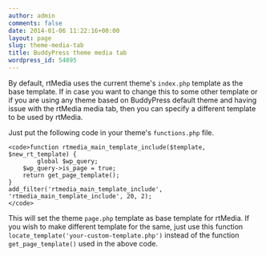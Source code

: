```yaml
---
author: admin
comments: false
date: 2014-01-06 11:22:16+00:00
layout: page
slug: theme-media-tab
title: BuddyPress theme media tab
wordpress_id: 54895
---
```


By default, rtMedia uses the current theme's `index.php` template as the base template. If in case you want to change this to some other template or if you are using any theme based on BuddyPress default theme and having issue with the rtMedia media tab, then you can specify a different template to be used by rtMedia.

Just put the following code in your theme's `functions.php` file.

    
    <code>function rtmedia_main_template_include($template, $new_rt_template) {
            global $wp_query;
    	$wp_query->is_page = true;
    	return get_page_template();
    }
    add_filter('rtmedia_main_template_include', 'rtmedia_main_template_include', 20, 2);
    </code>


This will set the theme `page.php` template as base template for rtMedia. If you wish to make different template for the same, just use this function `locate_template('your-custom-template.php')` instead of the function `get_page_template()` used in the above code.
